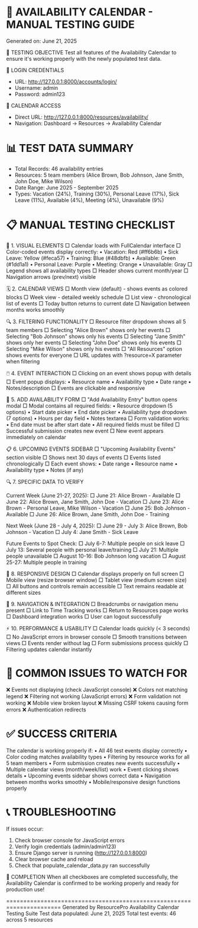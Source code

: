 📅 AVAILABILITY CALENDAR - MANUAL TESTING GUIDE
======================================================================
Generated on: June 21, 2025

🎯 TESTING OBJECTIVE
Test all features of the Availability Calendar to ensure it's working properly
with the newly populated test data.

🔐 LOGIN CREDENTIALS
- URL: http://127.0.0.1:8000/accounts/login/
- Username: admin
- Password: admin123

📍 CALENDAR ACCESS
- Direct URL: http://127.0.0.1:8000/resources/availability/
- Navigation: Dashboard → Resources → Availability Calendar

📊 TEST DATA SUMMARY
======================================================================
- Total Records: 46 availability entries
- Resources: 5 team members (Alice Brown, Bob Johnson, Jane Smith, John Doe, Mike Wilson)
- Date Range: June 2025 - September 2025
- Types: Vacation (24%), Training (30%), Personal Leave (17%), Sick Leave (11%), Available (4%), Meeting (4%), Unavailable (9%)

📋 MANUAL TESTING CHECKLIST
======================================================================

🎨 1. VISUAL ELEMENTS
□ Calendar loads with FullCalendar interface
□ Color-coded events display correctly:
  • Vacation: Red (#ff6b6b)
  • Sick Leave: Yellow (#feca57)
  • Training: Blue (#48dbfb)
  • Available: Green (#1dd1a1)
  • Personal Leave: Purple
  • Meeting: Orange
  • Unavailable: Gray
□ Legend shows all availability types
□ Header shows current month/year
□ Navigation arrows (prev/next) visible

🗓️ 2. CALENDAR VIEWS
□ Month view (default) - shows events as colored blocks
□ Week view - detailed weekly schedule
□ List view - chronological list of events
□ Today button returns to current date
□ Navigation between months works smoothly

🔍 3. FILTERING FUNCTIONALITY
□ Resource filter dropdown shows all 5 team members
□ Selecting "Alice Brown" shows only her events
□ Selecting "Bob Johnson" shows only his events
□ Selecting "Jane Smith" shows only her events
□ Selecting "John Doe" shows only his events
□ Selecting "Mike Wilson" shows only his events
□ "All Resources" option shows events for everyone
□ URL updates with ?resource=X parameter when filtering

🖱️ 4. EVENT INTERACTION
□ Clicking on an event shows popup with details
□ Event popup displays:
  • Resource name
  • Availability type
  • Date range
  • Notes/description
□ Events are clickable and responsive

📝 5. ADD AVAILABILITY FORM
□ "Add Availability Entry" button opens modal
□ Modal contains all required fields:
  • Resource dropdown (5 options)
  • Start date picker
  • End date picker
  • Availability type dropdown (7 options)
  • Hours per day field
  • Notes textarea
□ Form validation works:
  • End date must be after start date
  • All required fields must be filled
□ Successful submission creates new event
□ New event appears immediately on calendar

📋 6. UPCOMING EVENTS SIDEBAR
□ "Upcoming Availability Events" section visible
□ Shows next 30 days of events
□ Events listed chronologically
□ Each event shows:
  • Date range
  • Resource name
  • Availability type
  • Notes (if any)

🔍 7. SPECIFIC DATA TO VERIFY

Current Week (June 21-27, 2025):
□ June 21: Alice Brown - Available
□ June 22: Alice Brown, Jane Smith, John Doe - Vacation
□ June 23: Alice Brown - Personal Leave, Mike Wilson - Vacation
□ June 25: Bob Johnson - Available
□ June 26: Alice Brown, Jane Smith, John Doe - Training

Next Week (June 28 - July 4, 2025):
□ June 29 - July 3: Alice Brown, Bob Johnson - Vacation
□ July 4: Jane Smith - Sick Leave

Future Events to Spot Check:
□ July 6-7: Multiple people on sick leave
□ July 13: Several people with personal leave/training
□ July 21: Multiple people unavailable
□ August 10-16: Bob Johnson long vacation
□ August 25-27: Multiple people in training

📱 8. RESPONSIVE DESIGN
□ Calendar displays properly on full screen
□ Mobile view (resize browser window)
□ Tablet view (medium screen size)
□ All buttons and controls remain accessible
□ Text remains readable at different sizes

🔗 9. NAVIGATION & INTEGRATION
□ Breadcrumbs or navigation menu present
□ Link to Time Tracking works
□ Return to Resources page works
□ Dashboard integration works
□ User can logout successfully

⚡ 10. PERFORMANCE & USABILITY
□ Calendar loads quickly (< 3 seconds)
□ No JavaScript errors in browser console
□ Smooth transitions between views
□ Events render without lag
□ Form submissions process quickly
□ Filtering updates calendar instantly

🚨 COMMON ISSUES TO WATCH FOR
======================================================================
❌ Events not displaying (check JavaScript console)
❌ Colors not matching legend
❌ Filtering not working (JavaScript errors)
❌ Form validation not working
❌ Mobile view broken layout
❌ Missing CSRF tokens causing form errors
❌ Authentication redirects

✅ SUCCESS CRITERIA
======================================================================
The calendar is working properly if:
• All 46 test events display correctly
• Color coding matches availability types
• Filtering by resource works for all 5 team members
• Form submission creates new events successfully
• Multiple calendar views (month/week/list) work
• Event clicking shows details
• Upcoming events sidebar shows correct data
• Navigation between months works smoothly
• Mobile/responsive design functions properly

📞 TROUBLESHOOTING
======================================================================
If issues occur:
1. Check browser console for JavaScript errors
2. Verify login credentials (admin/admin123)
3. Ensure Django server is running (http://127.0.0.1:8000)
4. Clear browser cache and reload
5. Check that populate_calendar_data.py ran successfully

🎉 COMPLETION
When all checkboxes are completed successfully, the Availability Calendar
is confirmed to be working properly and ready for production use!

======================================================================
Generated by ResourcePro Availability Calendar Testing Suite
Test data populated: June 21, 2025
Total test events: 46 across 5 resources
